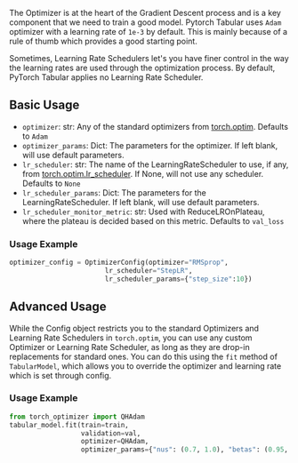 The Optimizer is at the heart of the Gradient Descent process and is a key component that we need to train a good model. Pytorch Tabular uses `Adam` optimizer with a learning rate of `1e-3` by default. This is mainly because of a rule of thumb which provides a good starting point.

Sometimes, Learning Rate Schedulers let's you have finer control in the way the learning rates are used through the optimization process. By default, PyTorch Tabular applies no Learning Rate Scheduler.

## Basic Usage


-   `optimizer`: str: Any of the standard optimizers from [torch.optim](https://pytorch.org/docs/stable/optim.html#algorithms). Defaults to `Adam`
-   `optimizer_params`: Dict: The parameters for the optimizer. If left blank, will use default parameters.
-   `lr_scheduler`: str: The name of the LearningRateScheduler to use, if any, from [torch.optim.lr_scheduler](https://pytorch.org/docs/stable/optim.html#how-to-adjust-learning-rate). If None, will not use any scheduler. Defaults to `None`
-   `lr_scheduler_params`: Dict: The parameters for the LearningRateScheduler. If left blank, will use default parameters.
-   `lr_scheduler_monitor_metric`: str: Used with ReduceLROnPlateau, where the plateau is decided based on this metric. Defaults to `val_loss`

### Usage Example

```python
optimizer_config = OptimizerConfig(optimizer="RMSprop", 
                        lr_scheduler="StepLR", 
                        lr_scheduler_params={"step_size":10})
```

## Advanced Usage

While the Config object restricts you to the standard Optimizers and Learning Rate Schedulers in `torch.optim`, you can use any custom Optimizer or Learning Rate Scheduler, as long as they are drop-in replacements for standard ones. You can do this using the `fit` method of `TabularModel`, which allows you to override the optimizer and learning rate which is set through config.

### Usage Example

```python
from torch_optimizer import QHAdam
tabular_model.fit(train=train, 
                  validation=val, 
                  optimizer=QHAdam, 
                  optimizer_params={"nus": (0.7, 1.0), "betas": (0.95, 0.998)})
```